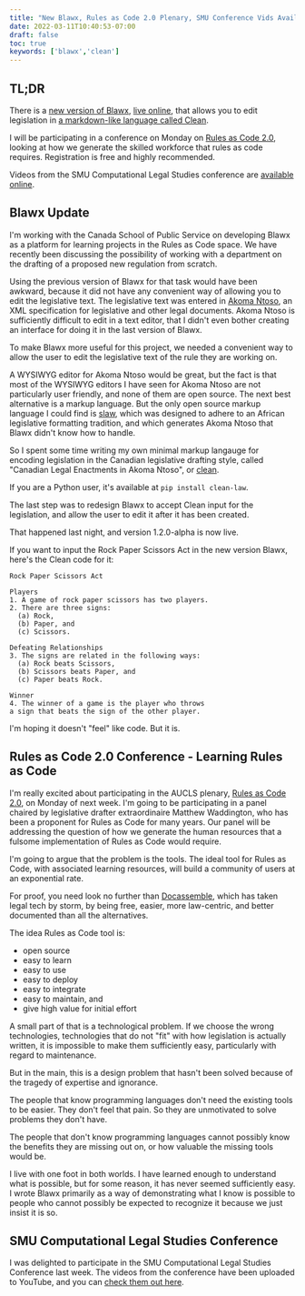 ```yaml
---
title: "New Blawx, Rules as Code 2.0 Plenary, SMU Conference Vids Available"
date: 2022-03-11T10:40:53-07:00
draft: false
toc: true
keywords: ['blawx','clean']
---
```


## TL;DR

There is a [new version of Blawx](https://github.com/lexpedite/blawx), [live online](http://dev.blawx.com), that allows you to edit
legislation in [a markdown-like language called Clean](https://github.com/lexpedite/clean).

I will be participating in a conference on Monday on [Rules as Code 2.0](https://www.eventbrite.com.au/e/rules-as-code-20-global-plenary-tickets-170235006487), looking
at how we generate the skilled workforce that rules as code requires. Registration
is free and highly recommended.

Videos from the SMU Computational Legal Studies conference are [available online](https://www.youtube.com/playlist?list=PL7VkoRLnYYP4ex2vw2t-DABg2UJMdLc5U).

## Blawx Update

I'm working with the Canada School of Public Service on developing Blawx
as a platform for learning projects in the Rules as Code space. We have
recently been discussing the possibility of working with a department on
the drafting of a proposed new regulation from scratch.

Using the previous version of Blawx for that task would have been awkward,
because it did not have any convenient way of allowing you to edit the
legislative text. The legislative text was entered in [Akoma Ntoso](http://www.akomantoso.org/), an XML specification for legislative and other legal documents. Akoma Ntoso 
is sufficiently difficult to edit in a text editor, that I didn't even
bother creating an interface for doing it in the last version of Blawx.

To make Blawx more useful for this project, we needed a convenient way
to allow the user to edit the legislative text of the rule they are working
on.

A WYSIWYG editor for Akoma Ntoso would be great, but the fact is that most
of the WYSIWYG editors I have seen for Akoma Ntoso are not particularly
user friendly, and none of them are open source. The next best alternative
is a markup language. But the only open source markup language I could find
is [slaw](https://github.com/laws-africa/slaw), which was designed to adhere to an African legislative formatting tradition,
and which generates Akoma Ntoso that Blawx didn't know how to handle.

So I spent some time writing my own minimal markup langauge for encoding
legislation in the Canadian legislative drafting style, called "Canadian
Legal Enactments in Akoma Ntoso", or [clean](https://github.com/lexpedite/clean).

If you are a Python user, it's available at `pip install clean-law`.

The last step was to redesign Blawx to accept Clean input for the legislation,
and allow the user to edit it after it has been created.

That happened last night, and version 1.2.0-alpha is now live.

If you want to input the Rock Paper Scissors Act in the new version Blawx,
here's the Clean code for it:

```text
Rock Paper Scissors Act

Players
1. A game of rock paper scissors has two players.
2. There are three signs:
  (a) Rock,
  (b) Paper, and
  (c) Scissors.

Defeating Relationships
3. The signs are related in the following ways:
  (a) Rock beats Scissors,
  (b) Scissors beats Paper, and
  (c) Paper beats Rock.

Winner
4. The winner of a game is the player who throws
a sign that beats the sign of the other player.
```

I'm hoping it doesn't "feel" like code. But it is.

## Rules as Code 2.0 Conference - Learning Rules as Code

I'm really excited about participating in the AUCLS plenary, [Rules as Code 2.0](https://www.eventbrite.com.au/e/rules-as-code-20-global-plenary-tickets-170235006487),
on Monday of next week. I'm going to be participating in a panel chaired by
legislative drafter extraordinaire Matthew Waddington, who has been a proponent
for Rules as Code for many years. Our panel will be addressing the question of
how we generate the human resources that a fulsome implementation of Rules as Code
would require.

I'm going to argue that the problem is the tools.
The ideal tool for Rules as Code, with associated learning resources,
will build a community of users at an exponential rate.

For proof, you need look
no further than [Docassemble](https://docassemble.org), which has taken
legal tech by storm, by being free, easier, more law-centric, and better documented
than all the alternatives.

The idea Rules as Code tool is:
* open source
* easy to learn
* easy to use
* easy to deploy
* easy to integrate
* easy to maintain, and
* give high value for initial effort

A small part of that is a technological problem.
If we choose the wrong technologies, technologies that do not "fit" with
how legislation is actually written, 
it is impossible to make them sufficiently easy, particularly with regard
to maintenance.

But in the main, this is a design
problem that hasn't been solved because of the tragedy of expertise and ignorance.

The people that know programming languages don't need the existing tools
to be easier. They don't feel that pain. So they are unmotivated to solve
problems they don't have.

The people that don't know programming languages cannot possibly know the
benefits they are missing out on, or how valuable the missing tools would be.

I live with one foot in both worlds. I have learned enough to understand what
is possible, but for some reason, it has never seemed sufficiently easy. I
wrote Blawx primarily as a way of demonstrating what I know is possible to
people who cannot possibly be expected to recognize it because we just
insist it is so.

## SMU Computational Legal Studies Conference

I was delighted to participate in the SMU Computational Legal Studies Conference
last week. The videos from the conference have been uploaded to YouTube, and
you can [check them out here](https://www.youtube.com/playlist?list=PL7VkoRLnYYP4ex2vw2t-DABg2UJMdLc5U).